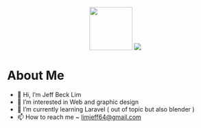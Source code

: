 <div id="header" align="center">
  <img src="https://bestanimations.com/media/knights-rpg/1157056055knight-pixel-art.gif" width="100"/>
  <img src="https://i.giphy.com/media/1wmdI5Nk5MjD0XIwdy/giphy.webp" style="max-width: 100px;"/>
</div>
 
 # About Me
 
- 👋 Hi, I’m Jeff Beck Lim
- 👀 I’m interested in Web and graphic design
- 🌱 I’m currently learning Laravel ( out of topic but also blender ) 
- 📫 How to reach me ~ limjeff64@gmail.com

<!---
JeffBeckLim/JeffBeckLim is a ✨ special ✨ repository because its `README.md` (this file) appears on your GitHub profile.
You can click the Preview link to take a look at your changes.
--->

